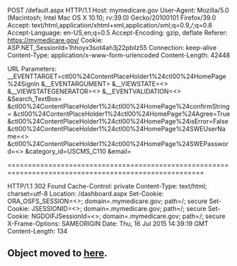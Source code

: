 POST /default.aspx HTTP/1.1
Host: mymedicare.gov
User-Agent: Mozilla/5.0 (Macintosh; Intel Mac OS X 10.10; rv:39.0) Gecko/20100101 Firefox/39.0
Accept: text/html,application/xhtml+xml,application/xml;q=0.9,*/*;q=0.8
Accept-Language: en-US,en;q=0.5
Accept-Encoding: gzip, deflate
Referer: https://mymedicare.gov/
Cookie: ASP.NET_SessionId=1hhoyx3sot4ah3j22pbilz55
Connection: keep-alive
Content-Type: application/x-www-form-urlencoded
Content-Length: 42448

URL Parameters:
__EVENTTARGET=ctl00%24ContentPlaceHolder1%24ctl00%24HomePage%24SignIn
&__EVENTARGUMENT=
&__VIEWSTATE=<<REMOVED>>
&__VIEWSTATEGENERATOR=<<REMOVED>>
&__EVENTVALIDATION=<<REMOVED>>
&Search_TextBox=
&ctl00%24ContentPlaceHolder1%24ctl00%24HomePage%24confirmString=
&ctl00%24ContentPlaceHolder1%24ctl00%24HomePage%24Agree=True
&ctl00%24ContentPlaceHolder1%24ctl00%24HomePage%24isError=False
&ctl00%24ContentPlaceHolder1%24ctl00%24HomePage%24SWEUserName=<<REMOVED>>
&ctl00%24ContentPlaceHolder1%24ctl00%24HomePage%24SWEPassword=<<REMOVED>>
&category_id=USCMS_C110
&email=

======================================================================================================

HTTP/1.1 302 Found
Cache-Control: private
Content-Type: text/html; charset=utf-8
Location: /dashboard.aspx
Set-Cookie: ORA_OSFS_SESSION=<<REMOVED>>; domain=.mymedicare.gov; path=/; secure
Set-Cookie: JSESSIONID=<<REMOVED>>; domain=.mymedicare.gov; path=/; secure
Set-Cookie: NGDOIFJSessionId=<<REMOVED>>; domain=.mymedicare.gov; path=/; secure
X-Frame-Options: SAMEORIGIN
Date: Thu, 16 Jul 2015 14:39:19 GMT
Content-Length: 134

<html><head><title>Object moved</title></head><body>
<h2>Object moved to <a href="%2fdashboard.aspx">here</a>.</h2>
</body></html>